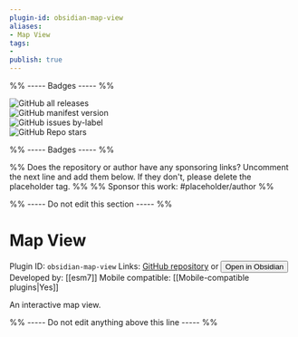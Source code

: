 ```yaml
---
plugin-id: obsidian-map-view
aliases:
- Map View
tags: 
- 
publish: true
---
```


%% ----- Badges ----- %%

![GitHub all releases](https://img.shields.io/github/downloads/esm7/obsidian-map-view/total?color=573E7A&logo=github&style=for-the-badge)   
![GitHub manifest version](https://img.shields.io/github/manifest-json/v/esm7/obsidian-map-view?color=573E7A&logo=github&style=for-the-badge)   
![GitHub issues by-label](https://img.shields.io/github/issues/esm7/obsidian-map-view/help%20wanted?color=573E7A&logo=github&style=for-the-badge)   
![GitHub Repo stars](https://img.shields.io/github/stars/esm7/obsidian-map-view?color=573E7A&logo=github&style=for-the-badge)

%% ----- Badges ----- %%

%% Does the repository or author have any sponsoring links? Uncomment the next line and add them below. If they don't, please delete the placeholder tag. %%
%% Sponsor this work: #placeholder/author %%

%% ----- Do not edit this section ----- %%

# Map View

Plugin ID: `obsidian-map-view`
Links: [GitHub repository](https://github.com/esm7/obsidian-map-view) or [<button id=HH>Open in Obsidian</button>](obsidian://goto-plugin?id=obsidian-map-view)
Developed by: [[esm7]]
Mobile compatible: [[Mobile-compatible plugins|Yes]]

An interactive map view.

%% ----- Do not edit anything above this line ----- %% 
